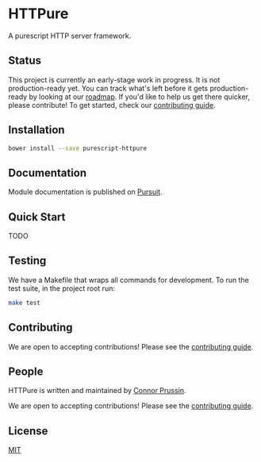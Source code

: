 # HTTPure

A purescript HTTP server framework.

## Status

This project is currently an early-stage work in progress. It is not
production-ready yet. You can track what's left before it gets production-ready
by looking at
our [roadmap](https://github.com/cprussin/purescript-httpure/projects). If you'd
like to help us get there quicker, please contribute! To get started, check
our [contributing guide](CONTRIBUTING.md).

## Installation

```bash
bower install --save purescript-httpure
```

## Documentation

Module documentation is published
on [Pursuit](http://pursuit.purescript.org/packages/purescript-httpure).

## Quick Start

TODO

## Testing

We have a Makefile that wraps all commands for development. To run the test
suite, in the project root run:

```bash
make test
```

## Contributing

We are open to accepting contributions! Please see
the [contributing guide](CONTRIBUTING.md).

## People

HTTPure is written and maintained
by [Connor Prussin](https://connor.prussin.net).

We are open to accepting contributions! Please see
the [contributing guide](CONTRIBUTING.md).

## License

[MIT](LICENSE)
